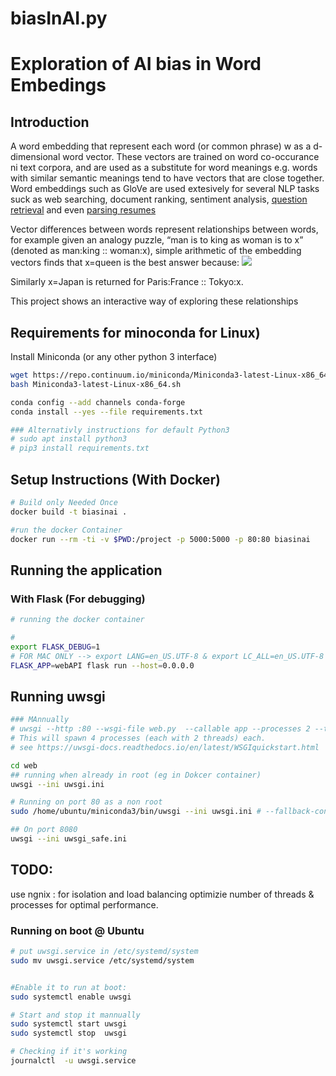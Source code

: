 # biasInAI.py
# Exploration of AI bias in Word Embedings

## Introduction

A word embedding that represent each word (or common phrase) w as a d-dimensional word vector. These vectors are trained on word co-occurance ni text corpora, and are used as a substitute for word meanings e.g. words with similar semantic meanings tend to have vectors that are close together. Word embeddings such as GloVe are used extesively for several NLP tasks suck as web searching, document ranking, sentiment analysis, [question retrieval] and even [parsing resumes]

Vector differences between words represent relationships between words, for example given an analogy puzzle, “man is to king as woman is to x” (denoted as man:king :: woman:x), simple arithmetic of the embedding vectors finds that x=queen is the best answer because:
<img src="https://latex.codecogs.com/svg.latex?\overrightarrow{man}-\overrightarrow{woman}=\overrightarrow{king}-\overrightarrow{queen}">

Similarly x=Japan is returned for Paris:France :: Tokyo:x. 

This project shows an interactive way of exploring these relationships

[parsing resumes]: https://lenabayeva.files.wordpress.com/2015/03/snn-textkernelposter-2015.pdf
[question retrieval]: https://arxiv.org/abs/1512.05726


## Requirements for minoconda for Linux)

Install Miniconda (or any other python 3 interface)

```bash
wget https://repo.continuum.io/miniconda/Miniconda3-latest-Linux-x86_64.sh
bash Miniconda3-latest-Linux-x86_64.sh

conda config --add channels conda-forge
conda install --yes --file requirements.txt 

### Alternativly instructions for default Python3
# sudo apt install python3
# pip3 install requirements.txt 

```

## Setup Instructions (With Docker)



```bash
# Build only Needed Once
docker build -t biasinai .

#run the docker Container
docker run --rm -ti -v $PWD:/project -p 5000:5000 -p 80:80 biasinai

```

## Running the application

### With Flask (For debugging)

```bash
# running the docker container

# 
export FLASK_DEBUG=1
# FOR MAC ONLY --> export LANG=en_US.UTF-8 & export LC_ALL=en_US.UTF-8
FLASK_APP=webAPI flask run --host=0.0.0.0
```


## Running uwsgi

```bash
### MAnnually
# uwsgi --http :80 --wsgi-file web.py  --callable app --processes 2 --threads 2
# This will spawn 4 processes (each with 2 threads) each.
# see https://uwsgi-docs.readthedocs.io/en/latest/WSGIquickstart.html

cd web
## running when already in root (eg in Dokcer container)
uwsgi --ini uwsgi.ini

# Running on port 80 as a non root
sudo /home/ubuntu/miniconda3/bin/uwsgi --ini uwsgi.ini # --fallback-config uwsgi_safe.ini 

## On port 8080
uwsgi --ini uwsgi_safe.ini 


```



## TODO:
use ngnix : for isolation and load balancing
optimizie number of threads & processes for optimal performance.


### Running on boot @ Ubuntu

```bash
# put uwsgi.service in /etc/systemd/system
sudo mv uwsgi.service /etc/systemd/system


#Enable it to run at boot: 
sudo systemctl enable uwsgi

# Start and stop it mannually
sudo systemctl start uwsgi
sudo systemctl stop  uwsgi

# Checking if it's working
journalctl  -u uwsgi.service
